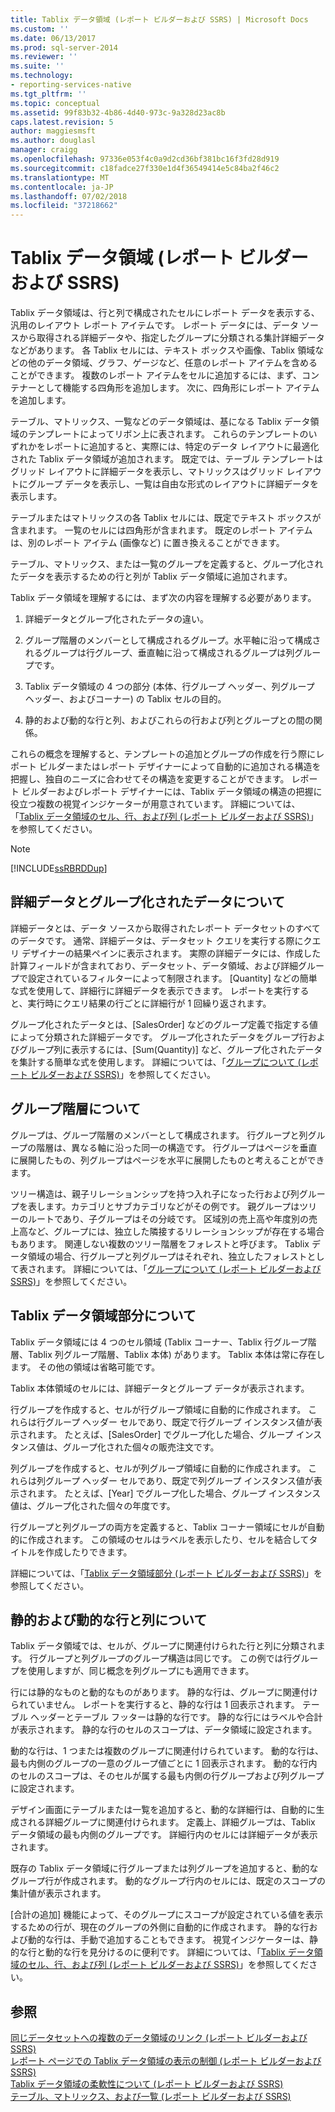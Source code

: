 ```yaml
---
title: Tablix データ領域 (レポート ビルダーおよび SSRS) | Microsoft Docs
ms.custom: ''
ms.date: 06/13/2017
ms.prod: sql-server-2014
ms.reviewer: ''
ms.suite: ''
ms.technology:
- reporting-services-native
ms.tgt_pltfrm: ''
ms.topic: conceptual
ms.assetid: 99f83b32-4b86-4d40-973c-9a328d23ac8b
caps.latest.revision: 5
author: maggiesmsft
ms.author: douglasl
manager: craigg
ms.openlocfilehash: 97336e053f4c0a9d2cd36bf381bc16f3fd28d919
ms.sourcegitcommit: c18fadce27f330e1d4f36549414e5c84ba2f46c2
ms.translationtype: MT
ms.contentlocale: ja-JP
ms.lasthandoff: 07/02/2018
ms.locfileid: "37218662"
---
```

# <a name="tablix-data-region-report-builder-and-ssrs"></a>Tablix データ領域 (レポート ビルダーおよび SSRS)
  Tablix データ領域は、行と列で構成されたセルにレポート データを表示する、汎用のレイアウト レポート アイテムです。 レポート データには、データ ソースから取得される詳細データや、指定したグループに分類される集計詳細データなどがあります。 各 Tablix セルには、テキスト ボックスや画像、Tablix 領域などの他のデータ領域、グラフ、ゲージなど、任意のレポート アイテムを含めることができます。 複数のレポート アイテムをセルに追加するには、まず、コンテナーとして機能する四角形を追加します。 次に、四角形にレポート アイテムを追加します。  
  
 テーブル、マトリックス、一覧などのデータ領域は、基になる Tablix データ領域のテンプレートによってリボン上に表されます。 これらのテンプレートのいずれかをレポートに追加すると、実際には、特定のデータ レイアウトに最適化された Tablix データ領域が追加されます。 既定では、テーブル テンプレートはグリッド レイアウトに詳細データを表示し、マトリックスはグリッド レイアウトにグループ データを表示し、一覧は自由な形式のレイアウトに詳細データを表示します。  
  
 テーブルまたはマトリックスの各 Tablix セルには、既定でテキスト ボックスが含まれます。 一覧のセルには四角形が含まれます。 既定のレポート アイテムは、別のレポート アイテム (画像など) に置き換えることができます。  
  
 テーブル、マトリックス、または一覧のグループを定義すると、グループ化されたデータを表示するための行と列が Tablix データ領域に追加されます。  
  
 Tablix データ領域を理解するには、まず次の内容を理解する必要があります。  
  
1.  詳細データとグループ化されたデータの違い。  
  
2.  グループ階層のメンバーとして構成されるグループ。水平軸に沿って構成されるグループは行グループ、垂直軸に沿って構成されるグループは列グループです。  
  
3.  Tablix データ領域の 4 つの部分 (本体、行グループ ヘッダー、列グループ ヘッダー、およびコーナー) の Tablix セルの目的。  
  
4.  静的および動的な行と列、およびこれらの行および列とグループとの間の関係。  
  
 これらの概念を理解すると、テンプレートの追加とグループの作成を行う際にレポート ビルダーまたはレポート デザイナーによって自動的に追加される構造を把握し、独自のニーズに合わせてその構造を変更することができます。 レポート ビルダーおよびレポート デザイナーには、Tablix データ領域の構造の把握に役立つ複数の視覚インジケーターが用意されています。 詳細については、「[Tablix データ領域のセル、行、および列 &#40;レポート ビルダーおよび SSRS&#41;](report-design/tablix-data-region-cells-rows-and-columns-report-builder-and-ssrs.md)」を参照してください。  
  
> [!NOTE]  
>  [!INCLUDE[ssRBRDDup](../includes/ssrbrddup-md.md)]  
  
## <a name="understanding-detail-and-grouped-data"></a>詳細データとグループ化されたデータについて  
 詳細データとは、データ ソースから取得されたレポート データセットのすべてのデータです。 通常、詳細データは、データセット クエリを実行する際にクエリ デザイナーの結果ペインに表示されます。 実際の詳細データには、作成した計算フィールドが含まれており、データセット、データ領域、および詳細グループで設定されているフィルターによって制限されます。 [Quantity] などの簡単な式を使用して、詳細行に詳細データを表示できます。 レポートを実行すると、実行時にクエリ結果の行ごとに詳細行が 1 回繰り返されます。  
  
 グループ化されたデータとは、[SalesOrder] などのグループ定義で指定する値によって分類された詳細データです。 グループ化されたデータをグループ行およびグループ列に表示するには、[Sum(Quantity)] など、グループ化されたデータを集計する簡単な式を使用します。 詳細については、「[グループについて &#40;レポート ビルダーおよび SSRS&#41;](report-design/understanding-groups-report-builder-and-ssrs.md)」を参照してください。  
  
## <a name="understanding-group-hierarchies"></a>グループ階層について  
 グループは、グループ階層のメンバーとして構成されます。 行グループと列グループの階層は、異なる軸に沿った同一の構造です。 行グループはページを垂直に展開したもの、列グループはページを水平に展開したものと考えることができます。  
  
 ツリー構造は、親子リレーションシップを持つ入れ子になった行および列グループを表します。カテゴリとサブカテゴリなどがその例です。 親グループはツリーのルートであり、子グループはその分岐です。 区域別の売上高や年度別の売上高など、グループには、独立した隣接するリレーションシップが存在する場合もあります。 関連しない複数のツリー階層をフォレストと呼びます。 Tablix データ領域の場合、行グループと列グループはそれぞれ、独立したフォレストとして表されます。 詳細については、「[グループについて &#40;レポート ビルダーおよび SSRS&#41;](report-design/understanding-groups-report-builder-and-ssrs.md)」を参照してください。  
  
## <a name="understanding-tablix-data-region-areas"></a>Tablix データ領域部分について  
 Tablix データ領域には 4 つのセル領域 (Tablix コーナー、Tablix 行グループ階層、Tablix 列グループ階層、Tablix 本体) があります。 Tablix 本体は常に存在します。 その他の領域は省略可能です。  
  
 Tablix 本体領域のセルには、詳細データとグループ データが表示されます。  
  
 行グループを作成すると、セルが行グループ領域に自動的に作成されます。 これらは行グループ ヘッダー セルであり、既定で行グループ インスタンス値が表示されます。 たとえば、[SalesOrder] でグループ化した場合、グループ インスタンス値は、グループ化された個々の販売注文です。  
  
 列グループを作成すると、セルが列グループ領域に自動的に作成されます。 これらは列グループ ヘッダー セルであり、既定で列グループ インスタンス値が表示されます。 たとえば、[Year] でグループ化した場合、グループ インスタンス値は、グループ化された個々の年度です。  
  
 行グループと列グループの両方を定義すると、Tablix コーナー領域にセルが自動的に作成されます。 この領域のセルはラベルを表示したり、セルを結合してタイトルを作成したりできます。  
  
 詳細については、「[Tablix データ領域部分 &#40;レポート ビルダーおよび SSRS&#41;](report-design/tablix-data-region-areas-report-builder-and-ssrs.md)」を参照してください。  
  
## <a name="understanding-static-and-dynamic-rows-and-columns"></a>静的および動的な行と列について  
 Tablix データ領域では、セルが、グループに関連付けられた行と列に分類されます。 行グループと列グループのグループ構造は同じです。 この例では行グループを使用しますが、同じ概念を列グループにも適用できます。  
  
 行には静的なものと動的なものがあります。 静的な行は、グループに関連付けられていません。 レポートを実行すると、静的な行は 1 回表示されます。 テーブル ヘッダーとテーブル フッターは静的な行です。 静的な行にはラベルや合計が表示されます。 静的な行のセルのスコープは、データ領域に設定されます。  
  
 動的な行は、1 つまたは複数のグループに関連付けられています。 動的な行は、最も内側のグループの一意のグループ値ごとに 1 回表示されます。 動的な行内のセルのスコープは、そのセルが属する最も内側の行グループおよび列グループに設定されます。  
  
 デザイン画面にテーブルまたは一覧を追加すると、動的な詳細行は、自動的に生成される詳細グループに関連付けられます。 定義上、詳細グループは、Tablix データ領域の最も内側のグループです。 詳細行内のセルには詳細データが表示されます。  
  
 既存の Tablix データ領域に行グループまたは列グループを追加すると、動的なグループ行が作成されます。 動的なグループ行内のセルには、既定のスコープの集計値が表示されます。  
  
 [合計の追加] 機能によって、そのグループにスコープが設定されている値を表示するための行が、現在のグループの外側に自動的に作成されます。 静的な行および動的な行は、手動で追加することもできます。 視覚インジケーターは、静的な行と動的な行を見分けるのに便利です。 詳細については、「[Tablix データ領域のセル、行、および列 &#40;レポート ビルダーおよび SSRS&#41;](report-design/tablix-data-region-cells-rows-and-columns-report-builder-and-ssrs.md)」を参照してください。  
  
## <a name="see-also"></a>参照  
 [同じデータセットへの複数のデータ領域のリンク &#40;レポート ビルダーおよび SSRS&#41;](report-design/linking-multiple-data-regions-to-the-same-dataset-report-builder-and-ssrs.md)   
 [レポート ページでの Tablix データ領域の表示の制御 &#40;レポート ビルダーおよび SSRS&#41;](report-design/controlling-the-tablix-data-region-display-on-a-report-page.md)   
 [Tablix データ領域の柔軟性について &#40;レポート ビルダーおよび SSRS&#41;](report-design/exploring-the-flexibility-of-a-tablix-data-region-report-builder-and-ssrs.md)   
 [テーブル、マトリックス、および一覧 &#40;レポート ビルダーおよび SSRS&#41;](report-design/create-invoices-and-forms-with-lists-report-builder-and-ssrs.md)  
  
  
